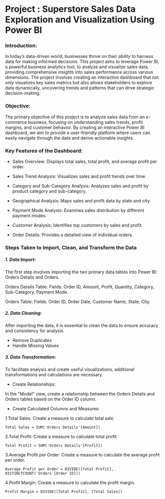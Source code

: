# Project : Superstore Sales Data Exploration and Visualization Using Power BI

### Introduction:
In today’s data-driven world, businesses thrive on their ability to harness data for making informed decisions. This project aims to leverage Power BI, a powerful business analytics tool, to analyze and visualize sales data, providing comprehensive insights into sales performance across various dimensions. The project involves creating an interactive dashboard that not only visualizes key sales metrics but also allows stakeholders to explore data dynamically, uncovering trends and patterns that can drive strategic decision-making.

### Objective:
The primary objective of this project is to analyze sales data from an e-commerce business, focusing on understanding sales trends, profit margins, and customer behavior. By creating an interactive Power BI dashboard, we aim to provide a user-friendly platform where users can easily navigate through the data and derive actionable insights.

### Key Features of the Dashboard:
- Sales Overview: Displays total sales, total profit, and average profit per order.
* Sales Trend Analysis: Visualizes sales and profit trends over time.
+ Category and Sub-Category Analysis: Analyzes sales and profit by product category and sub-category.
- Geographical Analysis: Maps sales and profit data by state and city.
* Payment Mode Analysis: Examines sales distribution by different payment modes.
+ Customer Analysis: Identifies top customers by sales and profit.
- Order Details: Provides a detailed view of individual orders.

### Steps Taken to Import, Clean, and Transform the Data

##### 1. Data Import:
The first step involves importing the two primary data tables into Power BI: Orders Details and Orders.<br>

Orders Details Table:
Fields: Order ID, Amount, Profit, Quantity, Category, Sub-Category, Payment Mode.<br>

Orders Table:
Fields: Order ID, Order Date, Customer Name, State, City.

##### 2. Data Cleaning:
After importing the data, it is essential to clean the data to ensure accuracy and consistency for analysis.

- Remove Duplicates
- Handle Missing Values

##### 3. Data Transformation:
To facilitate analysis and create useful visualizations, additional transformations and calculations are necessary.

- Create Relationships:

In the "Model" view, create a relationship between the Orders Details and Orders tables based on the Order ID column.

- Create Calculated Columns and Measures:

1.Total Sales: Create a measure to calculate total sale.
```
Total Sales = SUM('Orders Details'[Amount])
```
2.Total Profit: Create a measure to calculate total profit.
```
Total Profit = SUM('Orders Details'[Profit])
```
3.Average Profit per Order: Create a measure to calculate the average profit per order.
```
Average Profit per Order = DIVIDE([Total Profit], DISTINCTCOUNT('Orders'[Order ID]))
```
4.Profit Margin: Create a measure to calculate the profit margin.
```
Profit Margin = DIVIDE([Total Profit], [Total Sales])
```
  

